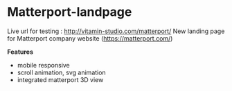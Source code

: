 # Matterport-landpage
Live url for testing : http://vitamin-studio.com/matterport/
New landing page for Matterport company website (https://matterport.com/)

**Features**
- mobile responsive
- scroll animation, svg animation
- integrated matterport 3D view
